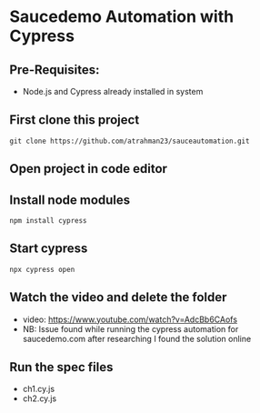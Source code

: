 # Saucedemo Automation with Cypress

## Pre-Requisites:
- Node.js and Cypress already installed in system

## First clone this project
```
git clone https://github.com/atrahman23/sauceautomation.git
```

## Open project in code editor

## Install node modules
```
npm install cypress
```

## Start cypress
```
npx cypress open
```
## Watch the video and delete the folder
- video: https://www.youtube.com/watch?v=AdcBb6CAofs
- NB: Issue found while running the cypress automation for saucedemo.com after researching I found the solution online

## Run the spec files
- ch1.cy.js
- ch2.cy.js

